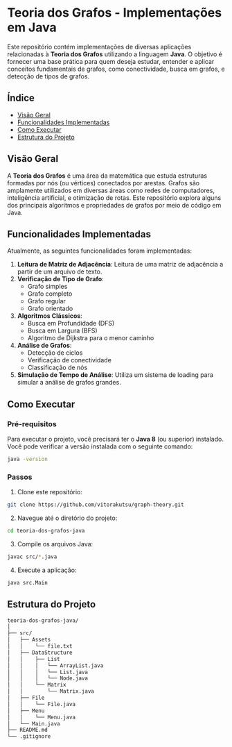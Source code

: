 
# Teoria dos Grafos - Implementações em Java

Este repositório contém implementações de diversas aplicações relacionadas à **Teoria dos Grafos** utilizando a linguagem **Java**. O objetivo é fornecer uma base prática para quem deseja estudar, entender e aplicar conceitos fundamentais de grafos, como conectividade, busca em grafos, e detecção de tipos de grafos.

## Índice

- [Visão Geral](#visão-geral)
- [Funcionalidades Implementadas](#funcionalidades-implementadas)
- [Como Executar](#como-executar)
- [Estrutura do Projeto](#estrutura-do-projeto)

## Visão Geral

A **Teoria dos Grafos** é uma área da matemática que estuda estruturas formadas por nós (ou vértices) conectados por arestas. Grafos são amplamente utilizados em diversas áreas como redes de computadores, inteligência artificial, e otimização de rotas. Este repositório explora alguns dos principais algoritmos e propriedades de grafos por meio de código em Java.

## Funcionalidades Implementadas

Atualmente, as seguintes funcionalidades foram implementadas:

1. **Leitura de Matriz de Adjacência**: Leitura de uma matriz de adjacência a partir de um arquivo de texto.
2. **Verificação de Tipo de Grafo**:
   - Grafo simples
   - Grafo completo
   - Grafo regular
   - Grafo orientado
3. **Algoritmos Clássicos**:
   - Busca em Profundidade (DFS)
   - Busca em Largura (BFS)
   - Algoritmo de Dijkstra para o menor caminho
4. **Análise de Grafos**:
   - Detecção de ciclos
   - Verificação de conectividade
   - Classificação de nós
5. **Simulação de Tempo de Análise**: Utiliza um sistema de loading para simular a análise de grafos grandes.

## Como Executar

### Pré-requisitos

Para executar o projeto, você precisará ter o **Java 8** (ou superior) instalado. Você pode verificar a versão instalada com o seguinte comando:

```bash
java -version
```

### Passos

1. Clone este repositório:

```bash
git clone https://github.com/vitorakutsu/graph-theory.git
```

2. Navegue até o diretório do projeto:

```bash
cd teoria-dos-grafos-java
```

3. Compile os arquivos Java:

```bash
javac src/*.java
```

4. Execute a aplicação:

```bash
java src.Main
```

## Estrutura do Projeto

```bash
teoria-dos-grafos-java/
│
├── src/
│   ├── Assets                       
│   │    └── file.txt                
│   ├── DataStructure               
│   │    ├── List              
│   │    │   └── ArrayList.java     
│   │    │   └── List.java          
│   │    │   └── Node.java           
│   │    └── Matrix            
│   │        └── Matrix.java        
│   ├── File                   
│   │    └── File.java               
│   ├── Menu                   
│   │    └── Menu.java             
│   └── Main.java              
├── README.md                  
└── .gitignore                
```
